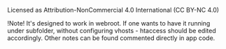 Licensed as Attribution-NonCommercial 4.0 International (CC BY-NC 4.0)

!Note!
It's designed to work in webroot. If one wants to have it running under subfolder, without configuring vhosts - htaccess should be edited accordingly. Other notes can be found commented directly in app code.
